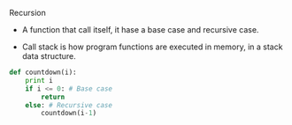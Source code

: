 Recursion

* A function that call itself, it hase a base case and recursive case.

* Call stack is how program functions are executed in memory, in a stack data structure.

```python
def countdown(i):
    print i
    if i <= 0: # Base case
        return
    else: # Recursive case
        countdown(i-1)                                                                          

```